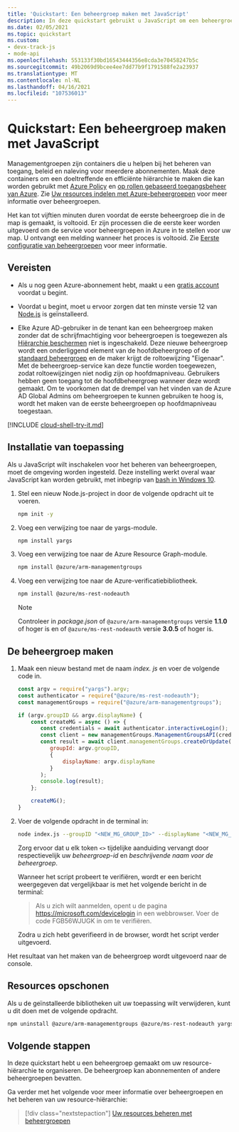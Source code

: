 ```yaml
---
title: 'Quickstart: Een beheergroep maken met JavaScript'
description: In deze quickstart gebruikt u JavaScript om een beheergroep te maken om uw resources in een resourcehiërarchie in te delen.
ms.date: 02/05/2021
ms.topic: quickstart
ms.custom:
- devx-track-js
- mode-api
ms.openlocfilehash: 553133f30bd16543444356e8cda3e70458247b5c
ms.sourcegitcommit: 49b2069d9bcee4ee7dd77b9f1791588fe2a23937
ms.translationtype: MT
ms.contentlocale: nl-NL
ms.lasthandoff: 04/16/2021
ms.locfileid: "107536013"
---
```

# <a name="quickstart-create-a-management-group-with-javascript"></a>Quickstart: Een beheergroep maken met JavaScript

Managementgroepen zijn containers die u helpen bij het beheren van toegang, beleid en naleving voor meerdere abonnementen. Maak deze containers om een doeltreffende en efficiënte hiërarchie te maken die kan worden gebruikt met [Azure Policy](../policy/overview.md) en [op rollen gebaseerd toegangsbeheer van Azure](../../role-based-access-control/overview.md). Zie [Uw resources indelen met Azure-beheergroepen](overview.md) voor meer informatie over beheergroepen.

Het kan tot vijftien minuten duren voordat de eerste beheergroep die in de map is gemaakt, is voltooid. Er zijn processen die de eerste keer worden uitgevoerd om de service voor beheergroepen in Azure in te stellen voor uw map. U ontvangt een melding wanneer het proces is voltooid. Zie [Eerste configuratie van beheergroepen](./overview.md#initial-setup-of-management-groups) voor meer informatie.

## <a name="prerequisites"></a>Vereisten

- Als u nog geen Azure-abonnement hebt, maakt u een [gratis account](https://azure.microsoft.com/free/) voordat u begint.

- Voordat u begint, moet u ervoor zorgen dat ten minste versie 12 van [Node.js](https://nodejs.org/) is geïnstalleerd.

- Elke Azure AD-gebruiker in de tenant kan een beheergroep maken zonder dat de schrijfmachtiging voor beheergroepen is toegewezen als [Hiërarchie beschermen](./how-to/protect-resource-hierarchy.md#setting---require-authorization) niet is ingeschakeld. Deze nieuwe beheergroep wordt een onderliggend element van de hoofdbeheergroep of de [standaard beheergroep](./how-to/protect-resource-hierarchy.md#setting---default-management-group) en de maker krijgt de roltoewijzing "Eigenaar". Met de beheergroep-service kan deze functie worden toegewezen, zodat roltoewijzingen niet nodig zijn op hoofdmapniveau. Gebruikers hebben geen toegang tot de hoofdbeheergroep wanneer deze wordt gemaakt. Om te voorkomen dat de drempel van het vinden van de Azure AD Global Admins om beheergroepen te kunnen gebruiken te hoog is, wordt het maken van de eerste beheergroepen op hoofdmapniveau toegestaan.

[!INCLUDE [cloud-shell-try-it.md](../../../includes/cloud-shell-try-it.md)]

## <a name="application-setup"></a>Installatie van toepassing

Als u JavaScript wilt inschakelen voor het beheren van beheergroepen, moet de omgeving worden ingesteld. Deze instelling werkt overal waar JavaScript kan worden gebruikt, met inbegrip van [bash in Windows 10](/windows/wsl/install-win10).

1. Stel een nieuw Node.js-project in door de volgende opdracht uit te voeren.

   ```bash
   npm init -y
   ```

1. Voeg een verwijzing toe naar de yargs-module.

   ```bash
   npm install yargs
   ```

1. Voeg een verwijzing toe naar de Azure Resource Graph-module.

   ```bash
   npm install @azure/arm-managementgroups
   ```

1. Voeg een verwijzing toe naar de Azure-verificatiebibliotheek.

   ```bash
   npm install @azure/ms-rest-nodeauth
   ```

   > [!NOTE]
   > Controleer in _package.json_ of `@azure/arm-managementgroups` versie **1.1.0** of hoger is en of `@azure/ms-rest-nodeauth` versie **3.0.5** of hoger is.

## <a name="create-the-management-group"></a>De beheergroep maken

1. Maak een nieuw bestand met de naam _index. js_ en voer de volgende code in.

   ```javascript
   const argv = require("yargs").argv;
   const authenticator = require("@azure/ms-rest-nodeauth");
   const managementGroups = require("@azure/arm-managementgroups");

   if (argv.groupID && argv.displayName) {
       const createMG = async () => {
          const credentials = await authenticator.interactiveLogin();
          const client = new managementGroups.ManagementGroupsAPI(credentials);
          const result = await client.managementGroups.createOrUpdate(
             groupId: argv.groupID,
             {
                 displayName: argv.displayName
             }
          );
          console.log(result);
       };

       createMG();
   }
   ```

1. Voer de volgende opdracht in de terminal in:

   ```bash
   node index.js --groupID "<NEW_MG_GROUP_ID>" --displayName "<NEW_MG_FRIENDLY_NAME>"
   ```

   Zorg ervoor dat u elk token `<>` tijdelijke aanduiding vervangt door respectievelijk uw _beheergroep-id_ en _beschrijvende naam voor de beheergroep_.

   Wanneer het script probeert te verifiëren, wordt er een bericht weergegeven dat vergelijkbaar is met het volgende bericht in de terminal:

   > Als u zich wilt aanmelden, opent u de pagina https://microsoft.com/devicelogin in een webbrowser. Voer de code FGB56WJUGK in om te verifiëren.

   Zodra u zich hebt geverifieerd in de browser, wordt het script verder uitgevoerd.

Het resultaat van het maken van de beheergroep wordt uitgevoerd naar de console.

## <a name="clean-up-resources"></a>Resources opschonen

Als u de geïnstalleerde bibliotheken uit uw toepassing wilt verwijderen, kunt u dit doen met de volgende opdracht.

```bash
npm uninstall @azure/arm-managementgroups @azure/ms-rest-nodeauth yargs
```

## <a name="next-steps"></a>Volgende stappen

In deze quickstart hebt u een beheergroep gemaakt om uw resource-hiërarchie te organiseren. De beheergroep kan abonnementen of andere beheergroepen bevatten.

Ga verder met het volgende voor meer informatie over beheergroepen en het beheren van uw resource-hiërarchie:

> [!div class="nextstepaction"]
> [Uw resources beheren met beheergroepen](./manage.md)
